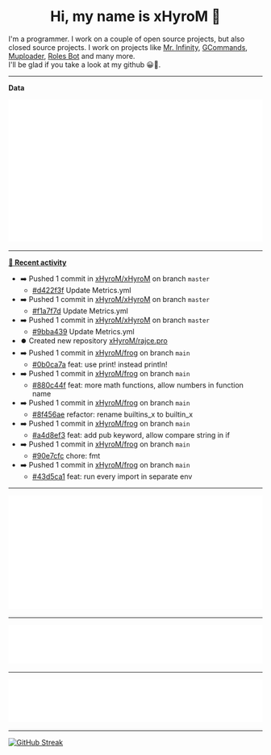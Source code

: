 <p align="center">
    <!-- <img src="https://avatars.githubusercontent.com/u/56601352" width="192" alt="hyro's pfp" /> -->
    <h1 align="center">Hi, my name is xHyroM 👋</h1>
</p>

I'm a programmer. I work on a couple of open source projects, but also closed source projects. I work on projects like [Mr. Infinity](https://discord.com/oauth2/authorize?client_id=720321585625694239&scope=bot%20applications.commands&permissions=8&redirect_uri=https://blobs.gq/imanager&prompt=consent&response_type=code), [GCommands](https://github.com/Garlic-Team/GCommands), [Muploader](https://github.com/xHyroM/Muploader), [Roles Bot](https://github.com/xHyroM/roles-bot) and many more.  
I'll be glad if you take a look at my github 😀👀.

___
**Data**

<img src="https://github.com/xHyroM/xHyroM/blob/master/.cache/base.svg">

___

**[📰 Recent activity](https://github.com/xHyroM)**
* ➡️ Pushed 1 commit in [xHyroM/xHyroM](https://github.com/xHyroM/xHyroM) on branch `master`
  * [#d422f3f](https://github.com/xHyroM/xHyroM/commit/d422f3f) Update Metrics.yml
* ➡️ Pushed 1 commit in [xHyroM/xHyroM](https://github.com/xHyroM/xHyroM) on branch `master`
  * [#f1a7f7d](https://github.com/xHyroM/xHyroM/commit/f1a7f7d) Update Metrics.yml
* ➡️ Pushed 1 commit in [xHyroM/xHyroM](https://github.com/xHyroM/xHyroM) on branch `master`
  * [#9bba439](https://github.com/xHyroM/xHyroM/commit/9bba439) Update Metrics.yml
* ⏺️ Created new repository  [xHyroM/rajce.pro](https://github.com/xHyroM/rajce.pro)
* ➡️ Pushed 1 commit in [xHyroM/frog](https://github.com/xHyroM/frog) on branch `main`
  * [#0b0ca7a](https://github.com/xHyroM/frog/commit/0b0ca7a) feat: use print! instead println!
* ➡️ Pushed 1 commit in [xHyroM/frog](https://github.com/xHyroM/frog) on branch `main`
  * [#880c44f](https://github.com/xHyroM/frog/commit/880c44f) feat: more math functions, allow numbers in function name
* ➡️ Pushed 1 commit in [xHyroM/frog](https://github.com/xHyroM/frog) on branch `main`
  * [#8f456ae](https://github.com/xHyroM/frog/commit/8f456ae) refactor: rename builtins_x to builtin_x
* ➡️ Pushed 1 commit in [xHyroM/frog](https://github.com/xHyroM/frog) on branch `main`
  * [#a4d8ef3](https://github.com/xHyroM/frog/commit/a4d8ef3) feat: add pub keyword, allow compare string in if
* ➡️ Pushed 1 commit in [xHyroM/frog](https://github.com/xHyroM/frog) on branch `main`
  * [#90e7cfc](https://github.com/xHyroM/frog/commit/90e7cfc) chore: fmt
* ➡️ Pushed 1 commit in [xHyroM/frog](https://github.com/xHyroM/frog) on branch `main`
  * [#43d5ca1](https://github.com/xHyroM/frog/commit/43d5ca1) feat: run every import in separate env


___

<img src="https://github.com/xHyroM/xHyroM/blob/master/.cache/isocalendar.svg">

___

<img src="https://github.com/xHyroM/xHyroM/blob/master/.cache/languages.svg">

___

<img src="https://github.com/xHyroM/xHyroM/blob/master/.cache/achievements.svg">

___

[![GitHub Streak](https://github-readme-streak-stats.herokuapp.com?user=xHyroM&theme=dark&hide_border=true&date_format=M%20j%5B%2C%20Y%5D)](https://git.io/streak-stats)
